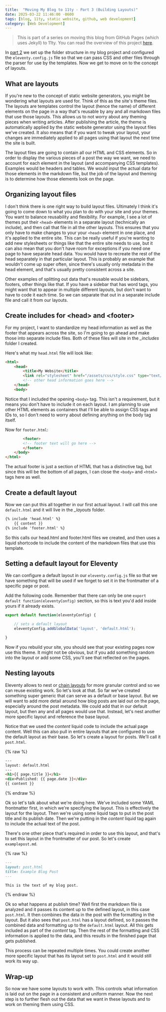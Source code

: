 ```yaml
---
title:  "Moving My Blog to 11ty - Part 3 (Building Layouts)"
date: 2025-03-22 11:46:00 -0600
tags: [blog, 11ty, static website, github, web development]
category: [Web Development]
---
```


> This is part of a series on moving this blog from GitHub Pages (which uses Jekyll) to 11ty. You can read the overview of this project [here](https://jasontenpenny.com/posts/move-blog-to-11ty-prologue/).

In [part 2](https://jasontenpenny.com/posts/move-blog-to-11ty-pt2) we set up the folder structure in my blog project and configured the `eleventy.config.js` file so that we can pass CSS and other files through the parser for use by the templates. Now we get to move on to the concept of layouts.

## What are layouts

If you're new to the concept of static website generators, you might be wondering what layouts are used for. Think of this as the site's theme files. The layouts are templates control the layout (hence the name) of different elements on the page in a way that's reusable by any and all markdown files that use those layouts. This allows us to not worry about any theming pieces when writing articles. After publishing the article, the theme is automatically applied by the static website generator using the layout files we've created. It also means that if you want to tweak your layout, your changes are immediately applied to all pages using that layout the next time the site is built.

The layout files are going to contain all our HTML and CSS elements. So in order to display the various pieces of a post the way we want, we need to account for each element in the layout (and accompanying CSS templates). Examples would be headers and tables. We would input the actual data for those elements in the markdown file, but the job of the layout and theming is to determine how those elements look on the page.

## Organizing layout files

I don't think there is one right way to build layout files. Ultimately I think it's going to come down to what you plan to do with your site and your themes. You want to balance reusability and flexibility. For example, I see a lot of themes put their `<head>` elements in a separate layout (technically an include), and then call that file in all the other layouts. This ensures that you only have to make changes to your your `<head>` element in one place, and it's applied to the entire site. This can be really useful if you're wanting to add new stylesheets or things like that the entire site needs to use, but it can also mean that you don't have room for exceptions if you need one page to have separate head data. You would have to recreate the rest of the head separately in that particular layout. This is probably an example that wouldn't come up super often, since there's usually only metadata in the head element, and that's usually pretty consistent across a site.

Other examples of splitting out data that's reusable would be sidebars, footers, other things like that. If you have a sidebar that has word tags, you might want that to appear in multiple different layouts, but don't want to have to code it each time. So we can separate that out in a separate include file and call it from our layouts.

## Create includes for \<head\> and \<footer\>

For my project, I want to standardize my head information as well as the footer that appears across the site, so I'm going to go ahead and make those into separate include files. Both of these files will site in the *_includes* folder I created.

Here's what my `head.html` file will look like:

```html
<html>
    <head>
        <title>My Website</title>
        <link rel="stylesheet" href="/assets/css/style.css" type="text/css" />
        <!-- other head information goes here -->
    </head>
    <body>
```

Notice that I included the opening `<body>` tag. This isn't a requirement, but it means you don't have to include it on each layout. I am planning to use other HTML elements as containers that I'll be able to assign CSS tags and IDs to, so I don't need to worry about defining anything on the body tag itself.

Now for `footer.html`:

```html
        <footer>
        <!-- footer text will go here -->
        </footer>
    </body>
</html>
```

The actual footer is just a section of HTML that has a distinctive tag, but since this will be the bottom of all pages, I can close the `<body>` and `<html>` tags here as well.

## Create a default layout

Now we can put this all together in our first actual layout. I will call this one `default.html` and it will live in the *_layouts* folder.

```html
{% include 'head.html' %}
    {{ content }}
{% include 'footer.html' %}
```

So this calls our head.html and footer.html files we created, and then uses a liquid shortcode to include the content of the markdown files that use this template.

## Setting a default layout for Eleventy

We can configure a default layout in our `eleventy.config.js` file so that we have something that will be used if we forget to set it in the frontmatter of a specific page or post.

Add the following code. Remember that there can only be one `export default function(eleventyConfig)` section, so this is text you'd add inside yours if it already exists.

```js
export default function(eleventyConfig) {

    // sets a default layout
    eleventyConfig.addGlobalData('layout', 'default.html');

}
```

Now if you rebuild your site, you should see that your existing pages now use this theme. It might not be obvious, but if you add something random into the layout or add some CSS, you'll see that reflected on the pages.

## Nesting layouts

Eleventy allows to nest or [chain layouts](https://www.11ty.dev/docs/layout-chaining/) for more granular control and so we can reuse existing work. So let's look at that. So far we've created something super generic that can serve as a default or base layout. But we will want to add more detail around how blog posts are laid out on the page, especially around the post metadata. We could add that in our default layout, but then any and all pages would use that. Instead, let's nest another more specific layout and reference the base layout.

Notice that we used the *content* liquid code to include the actual page content. Well this can also pull in entire layouts that are configured to use the default layout as their base. So let's create a layout for posts. We'll call it `post.html`.

{% raw %}

```html
---
layout: default.html
---
<h1>{{ page.title }}</h1>
<div>Published: {{ page.date }}</div>
{{ content }}
```

{% endraw %}

Ok so let's talk about what we're doing here. We've included some YAML frontmatter first, in which we're specifying the layout. This is effectively the layout for the layout. Then we're using some liquid tags to put in the post title and its publish date. Then we're putting in the *content* liquid tag again to include the actual text of the post.

There's one other piece that's required in order to use this layout, and that's to set this layout in the frontmatter of our post. So let's create `examplepost.md`.

{% raw %}

```md
---
layout: post.html
title: Example Blog Post
---

This is the text of my blog post.
```

{% endraw %}

Ok so what happens at publish time? Well first the markdown file is analyzed and it passes its content up to the defined layout, in this case `post.html`. It then combines the data in the post with the formatting in the layout. But it also sees that `post.html` has a layout defined, so it passes the combined data and formatting up to the `default.html` layout. All this gets included as part of the *content* tag. Then the rest of the formatting and CSS information is applied to the data, and this results in the finished page that gets published.

This process can be repeated multiple times. You could create another more specific layout that has its layout set to `post.html` and it would still work its way up.

## Wrap-up

So now we have some layouts to work with. This controls what information is laid out on the page in a consistent and uniform manner. Now the next step is to further flesh out the data that we want in these layouts and to work on theming them using CSS.
